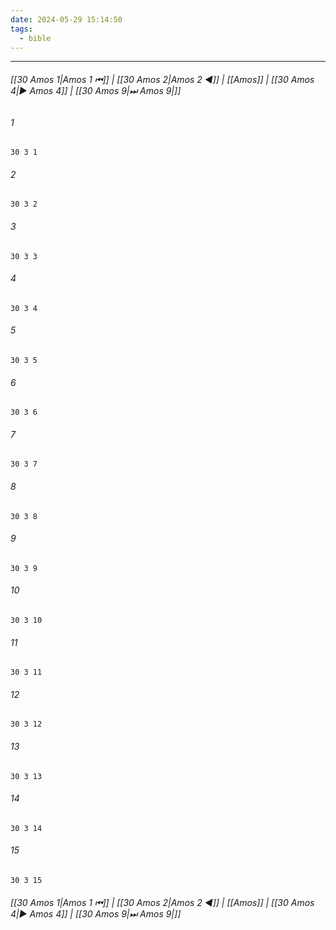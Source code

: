 ```yaml
---
date: 2024-05-29 15:14:50
tags:
  - bible
---
```

___

###### [[30 Amos 1|Amos 1 ⏮]] | [[30 Amos 2|Amos 2 ◀]] | [[Amos]] | [[30 Amos 4|▶ Amos 4]] | [[30 Amos 9|⏭ Amos 9|]]

###### 1
``` verse
30 3 1 
```
###### 2
``` verse
30 3 2 
```
###### 3
``` verse
30 3 3 
```
###### 4
``` verse
30 3 4 
```
###### 5
``` verse
30 3 5 
```
###### 6
``` verse
30 3 6 
```
###### 7
``` verse
30 3 7 
```
###### 8
``` verse
30 3 8 
```
###### 9
``` verse
30 3 9 
```
###### 10
``` verse
30 3 10 
```
###### 11
``` verse
30 3 11 
```
###### 12
``` verse
30 3 12 
```
###### 13
``` verse
30 3 13 
```
###### 14
``` verse
30 3 14 
```
###### 15
``` verse
30 3 15 
```

###### [[30 Amos 1|Amos 1 ⏮]] | [[30 Amos 2|Amos 2 ◀]] | [[Amos]] | [[30 Amos 4|▶ Amos 4]] | [[30 Amos 9|⏭ Amos 9|]]

